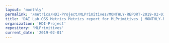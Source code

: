 ```yaml
---
layout: 'monthly'
permalink: '/metrics/HDI-Project/MLPrimitives/MONTHLY-REPORT-2019-02-01/'
title: 'DAI Lab OSS Metrics Metrics report for MLPrimitives | MONTHLY-REPORT-2019-02-01'
organization: 'HDI-Project'
repository: 'MLPrimitives'
current_date: '2019-02-01'
---
```

